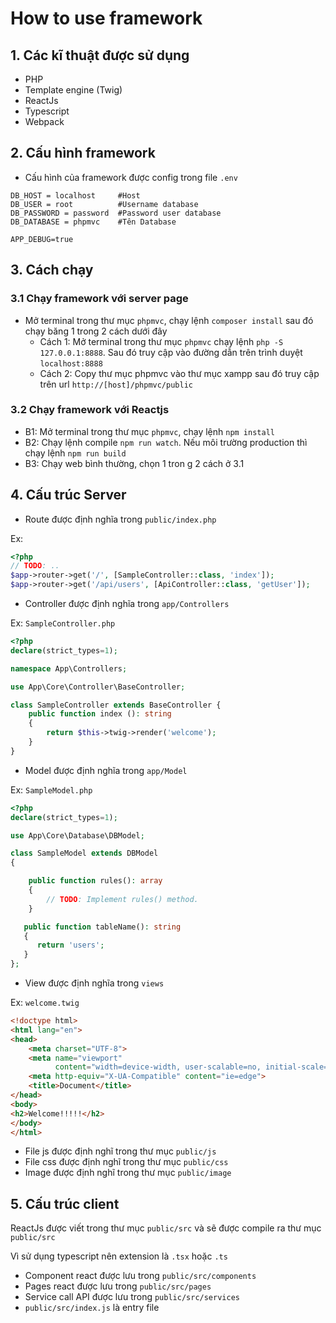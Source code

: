 # How to use framework
## 1. Các kĩ thuật được sử dụng

* PHP
* Template engine (Twig)
* ReactJs
* Typescript
* Webpack
## 2. Cấu hình framework

- Cấu hình của framework được config trong file `.env`
```dotenv
DB_HOST = localhost     #Host
DB_USER = root          #Username database
DB_PASSWORD = password  #Password user database
DB_DATABASE = phpmvc    #Tên Database

APP_DEBUG=true
```
## 3. Cách chạy
### 3.1 Chạy framework với server page
* Mở terminal trong thư mục `phpmvc`, chạy lệnh `composer install` sau đó chạy băng 1 trong 2 cách dưới đây
    * Cách 1: Mở terminal trong thư mục `phpmvc` chạy lệnh `php -S 127.0.0.1:8888`. Sau đó truy cập vào đường dẫn trên trình duyệt `localhost:8888`
    * Cách 2: Copy thư mục phpmvc vào thư mục xampp sau đó truy cập trên url `http://[host]/phpmvc/public`
### 3.2 Chạy framework với Reactjs 

* B1: Mở terminal trong thư mục `phpmvc`, chạy lệnh `npm install`
* B2: Chạy lệnh compile `npm run watch`. Nếu môi trường production thì chạy lệnh `npm run build`
* B3: Chạy web bình thường, chọn 1 tron g 2 cách ở 3.1

## 4. Cấu trúc Server

- Route được định nghĩa trong `public/index.php`

Ex:
```php
<?php
// TODO: ..
$app->router->get('/', [SampleController::class, 'index']);
$app->router->get('/api/users', [ApiController::class, 'getUser']);
```
- Controller được định nghĩa trong `app/Controllers`

Ex: `SampleController.php`
```php
<?php
declare(strict_types=1);

namespace App\Controllers;

use App\Core\Controller\BaseController;

class SampleController extends BaseController {
    public function index (): string
    {
        return $this->twig->render('welcome');
    }
}
```
- Model được định nghĩa trong `app/Model`

Ex: `SampleModel.php`
```php
<?php
declare(strict_types=1);

use App\Core\Database\DBModel;

class SampleModel extends DBModel
{

    public function rules(): array
    {
        // TODO: Implement rules() method.
    }

   public function tableName(): string
   {
      return 'users';
   }
};
```
- View được định nghĩa trong `views`

Ex: `welcome.twig`
```html
<!doctype html>
<html lang="en">
<head>
    <meta charset="UTF-8">
    <meta name="viewport"
          content="width=device-width, user-scalable=no, initial-scale=1.0, maximum-scale=1.0, minimum-scale=1.0">
    <meta http-equiv="X-UA-Compatible" content="ie=edge">
    <title>Document</title>
</head>
<body>
<h2>Welcome!!!!!</h2>
</body>
</html>
```
- File js được định nghĩ trong thư mục `public/js`
- File css được định nghĩ trong thư mục `public/css`
- Image được định nghĩ trong thư mục `public/image`

## 5. Cấu trúc client

ReactJs được viết trong thư mục `public/src` và sẽ được compile ra thư mục `public/src`

Vì sử dụng typescript nên extension là `.tsx` hoặc `.ts`

- Component react được lưu trong `public/src/components`
- Pages react được lưu trong `public/src/pages`
- Service call API được lưu trong `public/src/services`
- `public/src/index.js` là entry file
